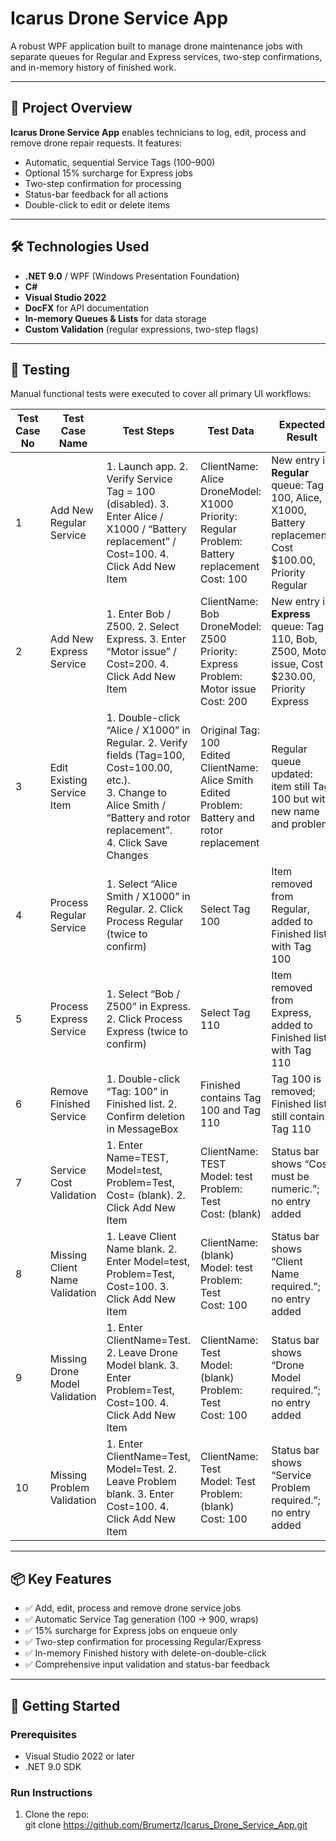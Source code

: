# Icarus Drone Service App

A robust WPF application built to manage drone maintenance jobs with separate queues for Regular and Express services, two-step confirmations, and in-memory history of finished work.

---

## 📌 Project Overview

**Icarus Drone Service App** enables technicians to log, edit, process and remove drone repair requests. It features:

- Automatic, sequential Service Tags (100–900)  
- Optional 15% surcharge for Express jobs  
- Two-step confirmation for processing  
- Status-bar feedback for all actions  
- Double-click to edit or delete items  

---

## 🛠️ Technologies Used

- **.NET 9.0** / WPF (Windows Presentation Foundation)  
- **C#**  
- **Visual Studio 2022**  
- **DocFX** for API documentation  
- **In-memory Queues & Lists** for data storage  
- **Custom Validation** (regular expressions, two-step flags)  

---

## 🧪 Testing

Manual functional tests were executed to cover all primary UI workflows:

| Test Case No | Test Case Name                 | Test Steps                                                                                                                                     | Test Data                                                                                                           | Expected Result                                                                                                      |
|--------------|--------------------------------|------------------------------------------------------------------------------------------------------------------------------------------------|---------------------------------------------------------------------------------------------------------------------|----------------------------------------------------------------------------------------------------------------------|
| 1            | Add New Regular Service        | 1. Launch app. 2. Verify Service Tag = 100 (disabled). 3. Enter Alice / X1000 / “Battery replacement” / Cost=100. 4. Click Add New Item        | ClientName: Alice<br>DroneModel: X1000<br>Priority: Regular<br>Problem: Battery replacement<br>Cost: 100             | New entry in **Regular** queue: Tag 100, Alice, X1000, Battery replacement, Cost $100.00, Priority Regular             |
| 2            | Add New Express Service        | 1. Enter Bob / Z500. 2. Select Express. 3. Enter “Motor issue” / Cost=200. 4. Click Add New Item                                               | ClientName: Bob<br>DroneModel: Z500<br>Priority: Express<br>Problem: Motor issue<br>Cost: 200                         | New entry in **Express** queue: Tag 110, Bob, Z500, Motor issue, Cost $230.00, Priority Express                          |
| 3            | Edit Existing Service Item     | 1. Double-click “Alice / X1000” in Regular. 2. Verify fields (Tag=100, Cost=100.00, etc.).<br>3. Change to Alice Smith / “Battery and rotor replacement”.<br>4. Click Save Changes | Original Tag: 100<br>Edited ClientName: Alice Smith<br>Edited Problem: Battery and rotor replacement                | Regular queue updated: item still Tag 100 but with new name and problem                                                 |
| 4            | Process Regular Service        | 1. Select “Alice Smith / X1000” in Regular. 2. Click Process Regular (twice to confirm)                                                      | Select Tag 100                                                                                    | Item removed from Regular, added to Finished list with Tag 100                                                        |
| 5            | Process Express Service        | 1. Select “Bob / Z500” in Express. 2. Click Process Express (twice to confirm)                                                                | Select Tag 110                                                                                    | Item removed from Express, added to Finished list with Tag 110                                                        |
| 6            | Remove Finished Service        | 1. Double-click “Tag: 100” in Finished list. 2. Confirm deletion in MessageBox                                                                  | Finished contains Tag 100 and Tag 110                                                           | Tag 100 is removed; Finished list still contains Tag 110                                                               |
| 7            | Service Cost Validation        | 1. Enter Name=TEST, Model=test, Problem=Test, Cost= (blank). 2. Click Add New Item                                                              | ClientName: TEST<br>Model: test<br>Problem: Test<br>Cost: (blank)                                              | Status bar shows “Cost must be numeric.”; no entry added                                                              |
| 8            | Missing Client Name Validation | 1. Leave Client Name blank. 2. Enter Model=test, Problem=Test, Cost=100. 3. Click Add New Item                                                  | ClientName: (blank)<br>Model: test<br>Problem: Test<br>Cost: 100                                                  | Status bar shows “Client Name required.”; no entry added                                                               |
| 9            | Missing Drone Model Validation | 1. Enter ClientName=Test. 2. Leave Drone Model blank. 3. Enter Problem=Test, Cost=100. 4. Click Add New Item                                  | ClientName: Test<br>Model: (blank)<br>Problem: Test<br>Cost: 100                                                | Status bar shows “Drone Model required.”; no entry added                                                               |
| 10           | Missing Problem Validation     | 1. Enter ClientName=Test, Model=Test. 2. Leave Problem blank. 3. Enter Cost=100. 4. Click Add New Item                                          | ClientName: Test<br>Model: Test<br>Problem: (blank)<br>Cost: 100                                                 | Status bar shows “Service Problem required.”; no entry added                                                           |

---

## 📦 Key Features

- ✅ Add, edit, process and remove drone service jobs  
- ✅ Automatic Service Tag generation (100 → 900, wraps)  
- ✅ 15% surcharge for Express jobs on enqueue only  
- ✅ Two-step confirmation for processing Regular/Express  
- ✅ In-memory Finished history with delete-on-double-click  
- ✅ Comprehensive input validation and status-bar feedback  

---

## 🚀 Getting Started

### Prerequisites

- Visual Studio 2022 or later  
- .NET 9.0 SDK  

### Run Instructions

1. Clone the repo:  
   git clone https://github.com/Brumertz/Icarus_Drone_Service_App.git
